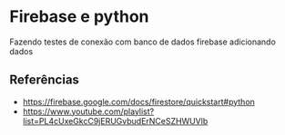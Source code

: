 # Firebase e python

Fazendo testes de conexão com banco de dados firebase adicionando dados

## Referências 

 * https://firebase.google.com/docs/firestore/quickstart#python 
 * https://www.youtube.com/playlist?list=PL4cUxeGkcC9jERUGvbudErNCeSZHWUVlb
